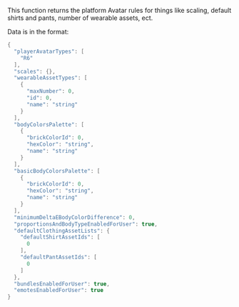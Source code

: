 This function returns the platform Avatar rules for things like scaling, default shirts and pants, number of wearable assets, ect.

Data is in the format:

```lua
{
  "playerAvatarTypes": [
    "R6"
  ],
  "scales": {},
  "wearableAssetTypes": [
    {
      "maxNumber": 0,
      "id": 0,
      "name": "string"
    }
  ],
  "bodyColorsPalette": [
    {
      "brickColorId": 0,
      "hexColor": "string",
      "name": "string"
    }
  ],
  "basicBodyColorsPalette": [
    {
      "brickColorId": 0,
      "hexColor": "string",
      "name": "string"
    }
  ],
  "minimumDeltaEBodyColorDifference": 0,
  "proportionsAndBodyTypeEnabledForUser": true,
  "defaultClothingAssetLists": {
    "defaultShirtAssetIds": [
      0
    ],
    "defaultPantAssetIds": [
      0
    ]
  },
  "bundlesEnabledForUser": true,
  "emotesEnabledForUser": true
}
```
